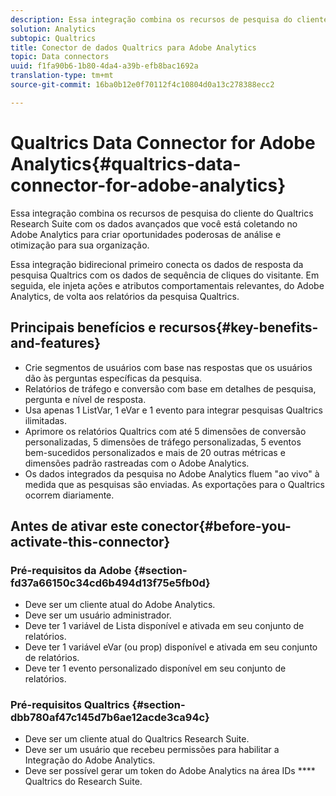 ```yaml
---
description: Essa integração combina os recursos de pesquisa do cliente do Qualtrics Research Suite com os dados avançados que você está coletando no Adobe Analytics para criar oportunidades poderosas de análise e otimização para sua organização.
solution: Analytics
subtopic: Qualtrics
title: Conector de dados Qualtrics para Adobe Analytics
topic: Data connectors
uuid: f1fa90b6-1b80-4da4-a39b-efb8bac1692a
translation-type: tm+mt
source-git-commit: 16ba0b12e0f70112f4c10804d0a13c278388ecc2

---
```



# Qualtrics Data Connector for Adobe Analytics{#qualtrics-data-connector-for-adobe-analytics}

Essa integração combina os recursos de pesquisa do cliente do Qualtrics Research Suite com os dados avançados que você está coletando no Adobe Analytics para criar oportunidades poderosas de análise e otimização para sua organização.

Essa integração bidirecional primeiro conecta os dados de resposta da pesquisa Qualtrics com os dados de sequência de cliques do visitante. Em seguida, ele injeta ações e atributos comportamentais relevantes, do Adobe Analytics, de volta aos relatórios da pesquisa Qualtrics.

## Principais benefícios e recursos{#key-benefits-and-features}

* Crie segmentos de usuários com base nas respostas que os usuários dão às perguntas específicas da pesquisa.
* Relatórios de tráfego e conversão com base em detalhes de pesquisa, pergunta e nível de resposta.
* Usa apenas 1 ListVar, 1 eVar e 1 evento para integrar pesquisas Qualtrics ilimitadas.
* Aprimore os relatórios Qualtrics com até 5 dimensões de conversão personalizadas, 5 dimensões de tráfego personalizadas, 5 eventos bem-sucedidos personalizados e mais de 20 outras métricas e dimensões padrão rastreadas com o Adobe Analytics.
* Os dados integrados da pesquisa no Adobe Analytics fluem "ao vivo" à medida que as pesquisas são enviadas. As exportações para o Qualtrics ocorrem diariamente.

## Antes de ativar este conector{#before-you-activate-this-connector}

### Pré-requisitos da Adobe {#section-fd37a66150c34cd6b494d13f75e5fb0d}

* Deve ser um cliente atual do Adobe Analytics.
* Deve ser um usuário administrador.
* Deve ter 1 variável de Lista disponível e ativada em seu conjunto de relatórios.
* Deve ter 1 variável eVar (ou prop) disponível e ativada em seu conjunto de relatórios.
* Deve ter 1 evento personalizado disponível em seu conjunto de relatórios.

### Pré-requisitos Qualtrics {#section-dbb780af47c145d7b6ae12acde3ca94c}

* Deve ser um cliente atual do Qualtrics Research Suite.
* Deve ser um usuário que recebeu permissões para habilitar a Integração do Adobe Analytics.
* Deve ser possível gerar um token do Adobe Analytics na área IDs **** Qualtrics do Research Suite.
